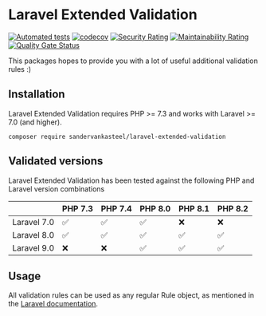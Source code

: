 # Laravel Extended Validation

[![Automated tests](https://github.com/sandervankasteel/laravel-extended-validation/actions/workflows/tests.yml/badge.svg)](https://github.com/sandervankasteel/laravel-extended-validation/actions/workflows/tests.yml)
[![codecov](https://codecov.io/gh/sandervankasteel/laravel-extended-validation/branch/main/graph/badge.svg?token=OwUljizrrZ)](https://codecov.io/gh/sandervankasteel/laravel-extended-validation)
[![Security Rating](https://sonarcloud.io/api/project_badges/measure?project=sandervankasteel_laravel-extended-validation&metric=security_rating)](https://sonarcloud.io/summary/new_code?id=sandervankasteel_laravel-extended-validation)
[![Maintainability Rating](https://sonarcloud.io/api/project_badges/measure?project=sandervankasteel_laravel-extended-validation&metric=sqale_rating)](https://sonarcloud.io/summary/new_code?id=sandervankasteel_laravel-extended-validation)
[![Quality Gate Status](https://sonarcloud.io/api/project_badges/measure?project=sandervankasteel_laravel-extended-validation&metric=alert_status)](https://sonarcloud.io/summary/new_code?id=sandervankasteel_laravel-extended-validation)


This packages hopes to provide you with a lot of useful additional validation rules :) 

## Installation

Laravel Extended Validation requires PHP >= 7.3 and works with Laravel >= 7.0 (and higher).

```shell
composer require sandervankasteel/laravel-extended-validation
```

## Validated versions

Laravel Extended Validation has been tested against the following PHP and Laravel version combinations

|             | PHP 7.3 | PHP 7.4 | PHP 8.0 | PHP 8.1 | PHP 8.2 |
|-------------|---------|---------|---------|---------|---------|
| Laravel 7.0 | ✅       | ✅       | ✅       | ❌       | ❌       |
| Laravel 8.0 | ✅       | ✅       | ✅       | ✅       | ✅       |
| Laravel 9.0 | ❌       | ❌       | ✅       | ✅       | ✅       |



## Usage

All validation rules can be used as any regular Rule object, as mentioned in the [Laravel documentation](https://laravel.com/docs/8.x/validation#using-rule-objects).
